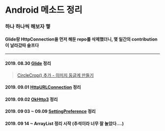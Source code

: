# Android 메소드 정리

  ### 하나 하나씩 해보자 헿
  #### Glide랑 HttpConnection을 먼저 해둔 repo를 삭제했더니, 몇 일간의 contribution이 날라갔따 슬프다
***
#### 2019. 08.30 <a href="https://github.com/Uni-Stark/Android_method_make_up/tree/master/%231_Glide" target="_blank">Glide</a> 정리
><a href="https://github.com/Uni-Stark/Android_method_make_up/tree/master/%231_Glide/%EC%9D%B4%EB%AF%B8%EC%A7%80%EB%91%A5%EA%B8%80%EA%B2%8C%EB%A7%8C%EB%93%A4%EA%B8%B0" target="_blank">CircleCrop() 추가 - 이미지 둥글게 만들기</a>
#### 2019. 09.01 <a href="https://github.com/Uni-Stark/Android_method_make_up/tree/master/%232_HttpURLConnection" target="_blank"> HttpURLConnection</a> 정리
#### 2019. 09.02 <a href="https://github.com/Uni-Stark/Android_method_make_up/tree/master/%233_OkHttp3" target="_blank"> OkHttp3</a> 정리
#### 2019. 09 03 ~ 09.09 <a href="https://github.com/Uni-Stark/Android_method_make_up/tree/master/%234_SettingPreference" target="_blank"> SettingPreference</a> 정리
#### 2019. 09 14 ~ ArrayList 정리 시작 (추석이라 너무 잘 놀았다....)
